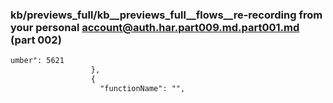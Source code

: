 ### kb/previews_full/kb__previews_full__flows__re-recording from your personal account@auth.har.part009.md.part001.md (part 002)

```md
umber": 5621
                  },
                  {
                    "functionName": "",
            
```

```
